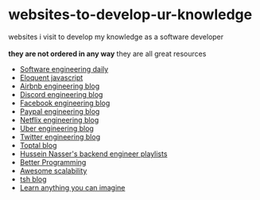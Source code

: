 # websites-to-develop-ur-knowledge
websites i visit to develop my knowledge as a software developer  
<br />
**they are not ordered in any way** they are all great resources

* [Software engineering daily](https://softwareengineeringdaily.com)
* [Eloquent javascript](https://eloquentjavascript.net/)
* [Airbnb engineering blog](https://medium.com/airbnb-engineering)
* [Discord engineering blog](https://blog.discord.com/tagged/engineering)
* [Facebook engineering blog](https://engineering.fb.com)
* [Paypal engineering blog](https://medium.com/paypal-engineering)
* [Netflix engineering blog](https://netflixtechblog.com)
* [Uber engineering blog](https://eng.uber.com)
* [Twitter engineering blog](https://blog.twitter.com/engineering/en_us.html)
* [Toptal blog](https://www.toptal.com/developers/blog)
* [Hussein Nasser's backend engineer playlists](https://backend.husseinnasser.com)
* [Better Programming](https://betterprogramming.pub)
* [Awesome scalability](http://awesome-scalability.com)
* [tsh blog](https://tsh.io/blog/)
* [Learn anything you can imagine](https://www.tutorialspoint.com/tutorialslibrary.htm)
